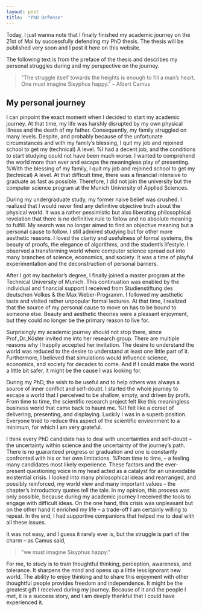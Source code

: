 ```yaml
---
layout: post
title:  "PhD Defense"
---
```


Today, I just wanna note that I finally finished my academic journey on the 21st of Mai by successfully defending my PhD thesis. The thesis will be published very soon and I post it here on this website.

The following text is from the preface of the thesis and describes my personal struggles during and my perspective on the journey.

>"The struggle itself towards the heights is enough to fill a man’s heart. One must imagine Sisyphus happy." – Albert Camus

## My personal journey

I can pinpoint the exact moment when I decided to start my academic journey. At that time, my life was harshly disrupted by my own physical illness and the death of my father. Consequently, my family struggled on many levels. Despite, and probably because of the unfortunate circumstances and with my family’s blessing, I quit my job and rejoined school to get my (technical) A level. %I had a decent job, and the conditions to start studying could not have been much worse. I wanted to comprehend the world more than ever and escape the meaningless play of presenting. %With the blessing of my family, I quit my job and rejoined school to get my (technical) A level. At that difficult time, there was a financial intensive to graduate as fast as possible. Therefore, I did not join the university but the computer science program at the Munich University of Applied Sciences.

During my undergraduate study, my former naive belief was crushed. I realized that I would never find any definitive objective truth about the physical world. It was a rather pessimistic but also liberating philosophical revelation that there is no definitive rule to follow and no absolute meaning to fulfill. My search was no longer aimed to find an objective meaning but a personal cause to follow. I still admired studying but for other more aesthetic reasons. I loved the clarity and usefulness of formal systems, the beauty of proofs, the elegance of algorithms, and the student’s lifestyle. I observed a transforming world where computer science spread out into many branches of science, economics, and society. It was a time of playful experimentation and the deconstruction of personal barriers.

After I got my bachelor’s degree, I finally joined a master program at the Technical University of Munich. This continuation was enabled by the individual and financial support I received from Studienstiftung des deutschen Volkes \& the Max Weber-Programm. I followed my aesthetic taste and visited rather unpopular formal lectures. At that time, I realized that the source of my personal cause to move on has to be bound to someone else. Beauty and aesthetic theories were a pleasant enjoyment, but they could no longer be the primary reason to live for.

Surprisingly my academic journey should not stop there, since Prof.\,Dr.\,Köster invited me into her research group. There are multiple reasons why I happily accepted her invitation. The desire to understand the world was reduced to the desire to understand at least one little part of it. Furthermore, I believed that simulations would influence science, economics, and society for decades to come. And if I could make the world a little bit safer, it might be the cause I was looking for.

During my PhD, the wish to be useful and to help others was always a source of inner conflict and self-doubt. I started the whole journey to escape a world that I perceived to be shallow, empty, and driven by profit. From time to time, the scientific research project felt like this meaningless business world that came back to haunt me. %It felt like a corset of delivering, presenting, and displaying. Luckily I was in a superb position. Everyone tried to reduce this aspect of the scientific environment to a minimum, for which I am very grateful.

I think every PhD candidate has to deal with uncertainties and self-doubt – the uncertainty within science and the uncertainty of the journey’s path. There is no guaranteed progress or graduation and one is constantly confronted with his or her own limitations. %From time to time, – a feeling many candidates most likely experience. These factors and the ever-present questioning voice in my head acted as a catalyst for an unavoidable existential crisis. I looked into many philosophical ideas and rearranged, and possibly reinforced, my world view and many important values – the chapter’s introductory quotes tell the tale. In my opinion, this process was only possible, because during my academic journey I received the tools to engage with difficult ideas. On the one hand, this crisis was unpleasant but on the other hand it enriched my life – a trade-off I am certainly willing to repeat. In the end, I had supportive companions that helped me to deal with all these issues.

It was not easy, and I guess it rarely ever is, but the struggle is part of the charm – as Camus said,

>"we must imagine Sisyphus happy."

For me, to study is to train thoughtful thinking, perception, awareness, and tolerance. 
It sharpens the mind and opens up a little less ignorant new world. 
The ability to enjoy thinking and to share this enjoyment with other thoughtful people provides freedom and independence. 
It might be the greatest gift I received during my journey. Because of it and the people I met, it is a success story, and I am deeply thankful that I could have experienced it.